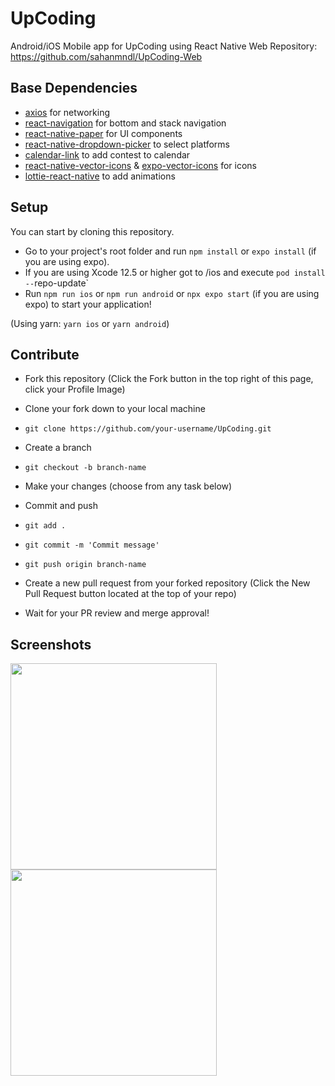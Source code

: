 # UpCoding
Android/iOS Mobile app for UpCoding using React Native
Web Repository: https://github.com/sahanmndl/UpCoding-Web

## Base Dependencies
- [axios](https://axios-http.com/docs/intro) for networking
- [react-navigation](https://reactnavigation.org/) for bottom and stack navigation
- [react-native-paper](https://reactnativepaper.com/) for UI components
- [react-native-dropdown-picker](https://www.npmjs.com/package/react-native-dropdown-picker) to select platforms
- [calendar-link](https://www.npmjs.com/package/calendar-link) to add contest to calendar
- [react-native-vector-icons](https://github.com/oblador/react-native-vector-icons) & [expo-vector-icons](https://www.npmjs.com/package/@expo/vector-icons) for icons
- [lottie-react-native](https://www.npmjs.com/package/lottie-react-native) to add animations

## Setup

You can start by cloning this repository.

- Go to your project's root folder and run `npm install` or `expo install` (if you are using expo).
- If you are using Xcode 12.5 or higher got to /ios and execute `pod install --`repo-update`
- Run `npm run ios` or `npm run android` or `npx expo start` (if you are using expo) to start your application!

(Using yarn: `yarn ios` or `yarn android`)

## Contribute

- Fork this repository (Click the Fork button in the top right of this page, click your Profile Image)
- Clone your fork down to your local machine
- `git clone https://github.com/your-username/UpCoding.git`
- Create a branch
- `git checkout -b branch-name`
- Make your changes (choose from any task below)
- Commit and push
- `git add .`
- `git commit -m 'Commit message'`
- `git push origin branch-name`

- Create a new pull request from your forked repository (Click the New Pull Request button located at the top of your repo)
- Wait for your PR review and merge approval!

## Screenshots

<p align = "left">
  <img src="https://github.com/sahanmndl/UpCoding/assets/76529959/a5bbfbf0-8bda-4d75-9de9-769ca663b8ae" width="330">
  <img src="https://github.com/sahanmndl/UpCoding/assets/76529959/0420ba42-56e6-4d49-9648-b4d83d09d2de" width="330">
</p>
